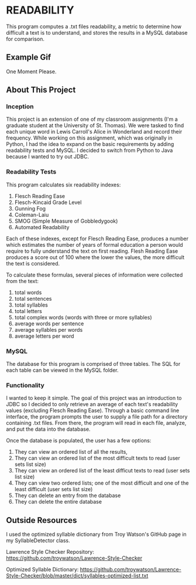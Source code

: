 # READABILITY
This program computes a .txt files readability, a metric to determine how difficult a text is to understand, and stores the results in a MySQL database for comparison.  

## Example Gif
One Moment Please.

## About This Project
### Inception
This project is an extension of one of my classroom assignments (I'm a graduate student at the University of St. Thomas).  We were tasked to find each unique word in Lewis Carroll's Alice in Wonderland and record their frequency.  While working on this assignment, which was originally in Python, I had the idea to expand on the basic requirements by adding readability tests and MySQL.  I decided to switch from Python to Java because I wanted to try out JDBC.


### Readability Tests
This program calculates six readability indexes:

  1. Flesch Reading Ease
  1. Flesch-Kincaid Grade Level
  1. Gunning Fog
  1. Coleman-Laiu
  1. SMOG (Simple Measure of Gobbledygook)
  1. Automated Readability
  
Each of these indexes, except for Flesch Reading Ease, produces a number which estimates the number of years of formal education a person would require to fully understand the text on first reading.  Flesh Reading Ease produces a score out of 100 where the lower the values, the more difficult the text is considered.    

To calculate these formulas, several pieces of information were collected from the text:

  1. total words
  1. total sentences
  1. total syllables
  1. total letters
  1. total complex words (words with three or more syllables)
  1. average words per sentence
  1. average syllables per words
  1. average letters per word

### MySQL
The database for this program is comprised of three tables.  The SQL for each table can be viewed in the MySQL folder.

### Functionality
I wanted to keep it simple.  The goal of this project was an introduction to JDBC so I decided to only retrieve an average of each text's readability values (excluding Flesch Reading Ease).  Through a basic command line interface, the program prompts the user to supply a file path for a directory containing .txt files.  From there, the program will read in each file, analyze, and put the data into the database.  

Once the database is populated, the user has a few options:  
  1. They can view an ordered list of all the results, 
  1. They can view an ordered list of the most difficult texts to read (user sets list size) 
  1. They can view an ordered list of the least difficut texts to read (user sets list size)
  1. They can view two ordered lists; one of the most difficult and one of the least difficult (user sets list size)
  1. They can delete an entry from the database
  1. They can delete the entire database


## Outside Resources
I used the optimized syllable dictionary from Troy Watson's GitHub page in my SyllableDetector class.

Lawrence Style Checker Repository:
https://github.com/troywatson/Lawrence-Style-Checker

Optimized Syllable Dictionary:
https://github.com/troywatson/Lawrence-Style-Checker/blob/master/dict/syllables-optimized-list.txt
 
